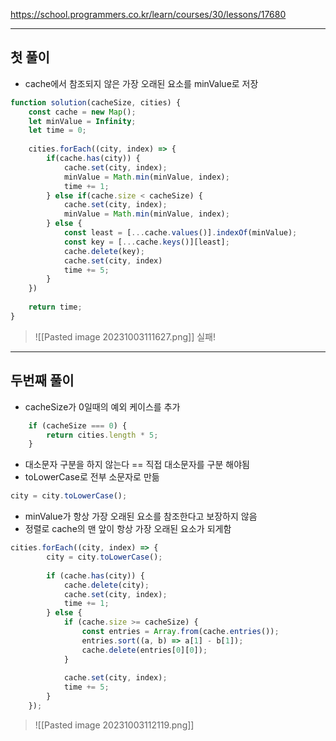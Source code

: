 https://school.programmers.co.kr/learn/courses/30/lessons/17680

---
## 첫 풀이

- cache에서 참조되지 않은 가장 오래된 요소를 minValue로 저장

```js
function solution(cacheSize, cities) {
    const cache = new Map();
    let minValue = Infinity;
    let time = 0;
    
    cities.forEach((city, index) => {
        if(cache.has(city)) {
            cache.set(city, index);
            minValue = Math.min(minValue, index);
            time += 1;
        } else if(cache.size < cacheSize) {
            cache.set(city, index);
            minValue = Math.min(minValue, index);
        } else {
            const least = [...cache.values()].indexOf(minValue);
            const key = [...cache.keys()][least];
            cache.delete(key);
            cache.set(city, index)
            time += 5;
        }
    })
    
    return time;
}
```

>![[Pasted image 20231003111627.png]]
>실패!

---
## 두번째 풀이

- cacheSize가 0일때의 예외 케이스를 추가
```js
    if (cacheSize === 0) {
        return cities.length * 5;
    }
```

- 대소문자 구분을 하지 않는다 == 직접 대소문자를 구분 해야됨
- toLowerCase로 전부 소문자로 만듦
```js
city = city.toLowerCase();
```

- minValue가 항상 가장 오래된 요소를 참조한다고 보장하지 않음
- 정렬로 cache의 맨 앞이 항상 가장 오래된 요소가 되게함
```js
cities.forEach((city, index) => {
		city = city.toLowerCase();
		
        if (cache.has(city)) {
            cache.delete(city);
            cache.set(city, index);
            time += 1;
        } else {
            if (cache.size >= cacheSize) {
                const entries = Array.from(cache.entries());
                entries.sort((a, b) => a[1] - b[1]);
                cache.delete(entries[0][0]);
            }
            
            cache.set(city, index);
            time += 5;
        }
    });
```

>![[Pasted image 20231003112119.png]]
